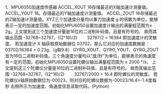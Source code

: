 1、MPU6050加速度传感器
ACCEL_XOUT 16存储最近的X轴加速计测量值。 ACCEL_YOUT 16。存储最近的Y轴加速度计测量值。 ACCEL_ZOUT 16存储最近的Z轴加速计测量值。XYZ三个加速度分量均以重力加速度 g 的倍数为单位，能够表示一定的加速度范围。初始化MPU6050设置加速度计输出的满量程范围为± 2g，上文提到这三个加速度分量是16位的二进制补码值，且是有符号的。
故而其输出范围 -32768~32767。((2^16)/2)   32767/2 = 16384 即加速度计的灵敏度。 若加速度计 X 轴获取原始数据位 03702，那么它对应的加速度数据是：03702/16384 = 0.23g.（g取9.8） 
GYRO_XOUT、GYRO_YOUT、GYRO_ZOUT 皆为16位二进制补码值。三个角速度分量均以“度/秒”为单位，能够表示的角速度有一定的范围，初始化MPU6050设置陀螺仪输出满量程范围为 ± 2000 °/s， 上文提到这三个陀螺仪分量是16位的二进制补码值，且是有符号的。
故而其输出范围 -32768~32767。((2^16)/2)   32767/2000 = 16.4 即陀螺仪的灵敏度。 若陀螺仪x轴原始数据位为-00023，则对应的陀螺仪数据为-00023/16.4=-1.4度每秒
右侧所示为加速度、角速度信息读取代码。(Python)


